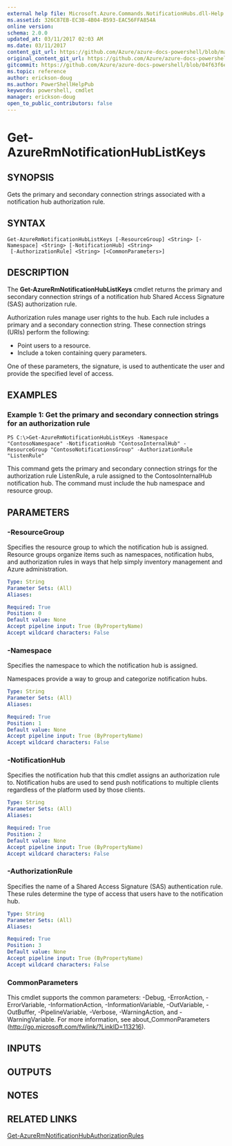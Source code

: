 ```yaml
---
external help file: Microsoft.Azure.Commands.NotificationHubs.dll-Help.xml
ms.assetid: 326C87EB-EC3B-4B04-B593-EAC56FFA854A
online version:
schema: 2.0.0
updated_at: 03/11/2017 02:03 AM
ms.date: 03/11/2017
content_git_url: https://github.com/Azure/azure-docs-powershell/blob/master/azureps-cmdlets-docs/ResourceManager/AzureRM.NotificationHubs/v2.7.0/Get-AzureRmNotificationHubListKeys.md
original_content_git_url: https://github.com/Azure/azure-docs-powershell/blob/master/azureps-cmdlets-docs/ResourceManager/AzureRM.NotificationHubs/v2.7.0/Get-AzureRmNotificationHubListKeys.md
gitcommit: https://github.com/Azure/azure-docs-powershell/blob/04f63f6e685743ace2c57eb157574e34e8610b1c
ms.topic: reference
author: erickson-doug
ms.author: PowerShellHelpPub
keywords: powershell, cmdlet
manager: erickson-doug
open_to_public_contributors: false
---
```


# Get-AzureRmNotificationHubListKeys

## SYNOPSIS
Gets the primary and secondary connection strings associated with a notification hub authorization rule.

## SYNTAX

```
Get-AzureRmNotificationHubListKeys [-ResourceGroup] <String> [-Namespace] <String> [-NotificationHub] <String>
 [-AuthorizationRule] <String> [<CommonParameters>]
```

## DESCRIPTION
The **Get-AzureRmNotificationHubListKeys** cmdlet returns the primary and secondary connection strings of a notification hub Shared Access Signature (SAS) authorization rule.

Authorization rules manage user rights to the hub.
Each rule includes a primary and a secondary connection string.
These connection strings (URIs) perform the following:

- Point users to a resource.
- Include a token containing query parameters.

One of these parameters, the signature, is used to authenticate the user and provide the specified level of access.

## EXAMPLES

### Example 1: Get the primary and secondary connection strings for an authorization rule
```
PS C:\>Get-AzureRmNotificationHubListKeys -Namespace "ContosoNamespace" -NotificationHub "ContosoInternalHub" -ResourceGroup "ContosoNotificationsGroup" -AuthorizationRule "ListenRule"
```

This command gets the primary and secondary connection strings for the authorization rule ListenRule, a rule assigned to the ContosoInternalHub notification hub.
The command must include the hub namespace and resource group.

## PARAMETERS

### -ResourceGroup
Specifies the resource group to which the notification hub is assigned.
Resource groups organize items such as namespaces, notification hubs, and authorization rules in ways that help simply inventory management and Azure administration.

```yaml
Type: String
Parameter Sets: (All)
Aliases: 

Required: True
Position: 0
Default value: None
Accept pipeline input: True (ByPropertyName)
Accept wildcard characters: False
```

### -Namespace
Specifies the namespace to which the notification hub is assigned.

Namespaces provide a way to group and categorize notification hubs.

```yaml
Type: String
Parameter Sets: (All)
Aliases: 

Required: True
Position: 1
Default value: None
Accept pipeline input: True (ByPropertyName)
Accept wildcard characters: False
```

### -NotificationHub
Specifies the notification hub that this cmdlet assigns an authorization rule to.
Notification hubs are used to send push notifications to multiple clients regardless of the platform used by those clients.

```yaml
Type: String
Parameter Sets: (All)
Aliases: 

Required: True
Position: 2
Default value: None
Accept pipeline input: True (ByPropertyName)
Accept wildcard characters: False
```

### -AuthorizationRule
Specifies the name of a Shared Access Signature (SAS) authentication rule.
These rules determine the type of access that users have to the notification hub.

```yaml
Type: String
Parameter Sets: (All)
Aliases: 

Required: True
Position: 3
Default value: None
Accept pipeline input: True (ByPropertyName)
Accept wildcard characters: False
```

### CommonParameters
This cmdlet supports the common parameters: -Debug, -ErrorAction, -ErrorVariable, -InformationAction, -InformationVariable, -OutVariable, -OutBuffer, -PipelineVariable, -Verbose, -WarningAction, and -WarningVariable. For more information, see about_CommonParameters (http://go.microsoft.com/fwlink/?LinkID=113216).

## INPUTS

## OUTPUTS

## NOTES

## RELATED LINKS

[Get-AzureRmNotificationHubAuthorizationRules](./Get-AzureRmNotificationHubAuthorizationRules.md)


